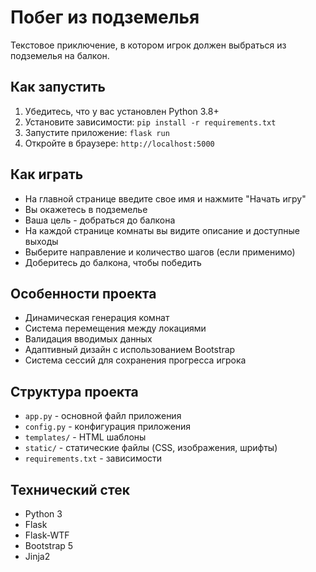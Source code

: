 # Побег из подземелья

Текстовое приключение, в котором игрок должен выбраться из подземелья на балкон.

## Как запустить

1. Убедитесь, что у вас установлен Python 3.8+
2. Установите зависимости: `pip install -r requirements.txt`
3. Запустите приложение: `flask run`
4. Откройте в браузере: `http://localhost:5000`

## Как играть

- На главной странице введите свое имя и нажмите "Начать игру"
- Вы окажетесь в подземелье
- Ваша цель - добраться до балкона
- На каждой странице комнаты вы видите описание и доступные выходы
- Выберите направление и количество шагов (если применимо)
- Доберитесь до балкона, чтобы победить

## Особенности проекта

- Динамическая генерация комнат
- Система перемещения между локациями
- Валидация вводимых данных
- Адаптивный дизайн с использованием Bootstrap
- Система сессий для сохранения прогресса игрока

## Структура проекта

- `app.py` - основной файл приложения
- `config.py` - конфигурация приложения
- `templates/` - HTML шаблоны
- `static/` - статические файлы (CSS, изображения, шрифты)
- `requirements.txt` - зависимости

## Технический стек

- Python 3
- Flask
- Flask-WTF
- Bootstrap 5
- Jinja2